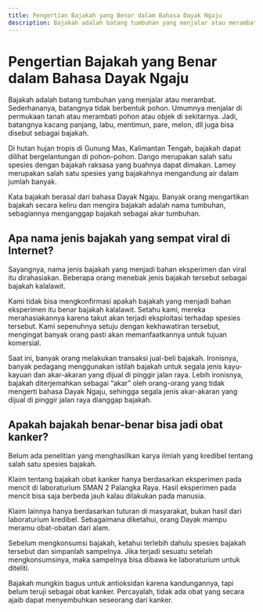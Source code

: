 ```yaml
---
title: Pengertian Bajakah yang Benar dalam Bahasa Dayak Ngaju
description: Bajakah adalah batang tumbuhan yang menjalar atau merambat. Sederhananya, batangnya tidak berbentuk pohon.
---
```

# Pengertian Bajakah yang Benar dalam Bahasa Dayak Ngaju

Bajakah adalah batang tumbuhan yang menjalar atau merambat. Sederhananya, batangnya tidak berbentuk pohon. Umumnya menjalar di permukaan tanah atau merambati pohon atau objek di sekitarnya. Jadi, batangnya kacang panjang, labu, mentimun, pare, melon, dll juga bisa disebut sebagai bajakah.

Di hutan hujan tropis di Gunung Mas, Kalimantan Tengah, bajakah dapat dilihat bergelantungan di pohon-pohon. Dango merupakan salah satu spesies dengan bajakah raksasa yang buahnya dapat dimakan. Lamey merupakan salah satu spesies yang bajakahnya mengandung air dalam jumlah banyak.

Kata bajakah berasal dari bahasa Dayak Ngaju. Banyak orang mengartikan bajakah secara keliru dan mengira bajakah adalah nama tumbuhan, sebagiannya menganggap bajakah sebagai akar tumbuhan.

## Apa nama jenis bajakah yang sempat viral di Internet?

Sayangnya, nama jenis bajakah yang menjadi bahan eksperimen dan viral itu dirahasiakan. Beberapa orang menebak jenis bajakah tersebut sebagai bajakah kalalawit.

Kami tidak bisa mengkonfirmasi apakah bajakah yang menjadi bahan eksperimen itu benar bajakah kalalawit. Setahu kami, mereka merahasiakannya karena takut akan terjadi eksploitasi terhadap spesies tersebut. Kami sepenuhnya setuju dengan kekhawatiran tersebut, mengingat banyak orang pasti akan memanfaatkannya untuk tujuan komersial.

Saat ini, banyak orang melakukan transaksi jual-beli bajakah. Ironisnya, banyak pedagang menggunakan istilah bajakah untuk segala jenis kayu-kayuan dan akar-akaran yang dijual di pinggir jalan raya. Lebih ironisnya, bajakah diterjemahkan sebagai “akar” oleh orang-orang yang tidak mengerti bahasa Dayak Ngaju, sehingga segala jenis akar-akaran yang dijual di pinggir jalan raya dianggap bajakah.

## Apakah bajakah benar-benar bisa jadi obat kanker?

Belum ada penelitian yang menghasilkan karya ilmiah yang kredibel tentang salah satu spesies bajakah.

Klaim tentang bajakah obat kanker hanya berdasarkan eksperimen pada mencit di laboraturium SMAN 2 Palangka Raya. Hasil eksperimen pada mencit bisa saja berbeda jauh kalau dilakukan pada manusia.

Klaim lainnya hanya berdasarkan tuturan di masyarakat, bukan hasil dari laboraturium kredibel. Sebagaimana diketahui, orang Dayak mampu meramu obat-obatan dari alam.

Sebelum mengkonsumsi bajakah, ketahui terlebih dahulu spesies bajakah tersebut dan simpanlah sampelnya. Jika terjadi sesuatu setelah mengkonsumsinya, maka sampelnya bisa dibawa ke laboraturium untuk diteliti.

Bajakah mungkin bagus untuk antioksidan karena kandungannya, tapi belum teruji sebagai obat kanker. Percayalah, tidak ada obat yang secara ajaib dapat menyembuhkan seseorang dari kanker.
